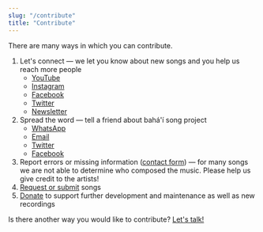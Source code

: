 ```yaml
---
slug: "/contribute"
title: "Contribute"
---
```


There are many ways in which you can contribute.

1. Let's connect — we let you know about new songs and you help us reach more people
   - [YouTube](https://www.youtube.com/bahaisongproject)
   - [Instagram](https://www.instagram.com/bahaisongproject)
   - [Facebook](https://www.facebook.com/bahaisongproject/)
   - [Twitter](https://www.instagram.com/bahaisongproject)
   - [Newsletter](https://www.bahaisongproject.com/subscribe)
1. Spread the word — tell a friend about bahá'í song project
   - [WhatsApp](https://api.whatsapp.com/send?text=Hello%21+Check+out+a+collection+of+200%2B+Bah%C3%A1%27%C3%AD+inspired+songs+with+lyrics%2C+chords+and+videos+at+https%3A%2F%2Fwww.bahaisongproject.com)
   - [Email](mailto:?subject=bah%C3%A1'%C3%AD%20song%20project&body=Hello!%20Check%20out%20a%20collection%20of%20200%2B%20Bah%C3%A1'%C3%AD%20inspired%20songs%20with%20lyrics%2C%20chords%20and%20videos%20at%20https%3A%2F%2Fwww.bahaisongproject.com)
   - [Twitter](https://twitter.com/intent/tweet/?text=Check%20out%20a%20collection%20of%20200%2B%20Bah%C3%A1'%C3%AD%20inspired%20songs%20with%20lyrics%2C%20chords%20and%20videos%20at%20https%3A%2F%2Fwww.bahaisongproject.com)
   - [Facebook](https://www.facebook.com/sharer/sharer.php?u=https%3A%2F%2Fwww.bahaisongproject.com)
1. Report errors or missing information ([contact form](https://www.bahaisongproject.com/contact)) — for many songs we are not able to determine who composed the music. Please help us give credit to the artists!
1. [Request or submit](/request-submit) songs
1. [Donate](https://www.paypal.com/paypalme/bahaisongproject) to support further development and maintenance as well as new recordings

Is there another way you would like to contribute? [Let's talk!](https://www.bahaisongproject.com/contact)
